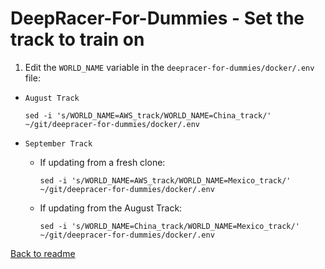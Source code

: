 # **DeepRacer-For-Dummies - Set the track to train on**

1. Edit the `WORLD_NAME` variable in the `deepracer-for-dummies/docker/.env` file:

* `August Track`

    ```terminal
    sed -i 's/WORLD_NAME=AWS_track/WORLD_NAME=China_track/' ~/git/deepracer-for-dummies/docker/.env
    ```
    
* `September Track`

    * If updating from a fresh clone:

        ```terminal
        sed -i 's/WORLD_NAME=AWS_track/WORLD_NAME=Mexico_track/' ~/git/deepracer-for-dummies/docker/.env
        ```

    * If updating from the August Track:

        ```terminal
        sed -i 's/WORLD_NAME=China_track/WORLD_NAME=Mexico_track/' ~/git/deepracer-for-dummies/docker/.env
        ```

[Back to readme](../README.md)
